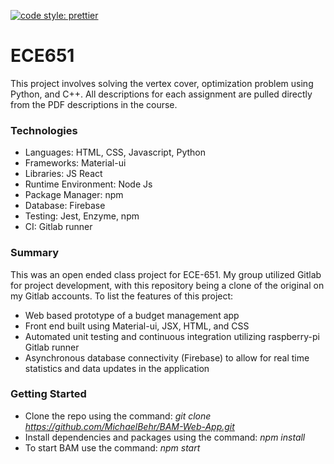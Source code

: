 [![code style: prettier](https://img.shields.io/badge/code_style-prettier-ff69b4.svg?style=flat-square)](https://github.com/prettier/prettier) 

# ECE651
This project involves solving the vertex cover, optimization problem using Python, and C++. All descriptions for each assignment are pulled directly from the PDF descriptions in the course. 

### Technologies
* Languages: HTML, CSS, Javascript, Python
* Frameworks: Material-ui
* Libraries: JS React
* Runtime Environment: Node Js
* Package Manager: npm
* Database: Firebase
* Testing: Jest, Enzyme, npm
* CI: Gitlab runner

### Summary
This was an open ended class project for ECE-651. My group utilized Gitlab for project development, with this repository being a clone of the original on my Gitlab accounts. To list the features of this project:

* Web based prototype of a budget management app
* Front end built using Material-ui, JSX, HTML, and CSS
* Automated unit testing and continuous integration utilizing raspberry-pi Gitlab runner
* Asynchronous database connectivity (Firebase) to allow for real time statistics and data updates in the application

### Getting Started
* Clone the repo using the command: *git clone https://github.com/MichaelBehr/BAM-Web-App.git*
* Install dependencies and packages using the command: *npm install*
* To start BAM use the command: *npm start*
